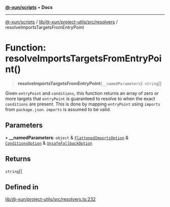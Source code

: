 [**@-xun/scripts**](../../../../../../README.md) • **Docs**

***

[@-xun/scripts](../../../../../../README.md) / [lib/@-xun/project-utils/src/resolvers](../README.md) / resolveImportsTargetsFromEntryPoint

# Function: resolveImportsTargetsFromEntryPoint()

> **resolveImportsTargetsFromEntryPoint**(`__namedParameters`): `string`[]

Given `entryPoint` and `conditions`, this function returns an array of zero
or more targets that `entryPoint` is guaranteed to resolve to when the exact
`conditions` are present. This is done by mapping `entryPoint` using
`imports` from `package.json`. `imports` is assumed to be valid.

## Parameters

• **\_\_namedParameters**: `object` & [`FlattenedImportsOption`](../type-aliases/FlattenedImportsOption.md) & [`ConditionsOption`](../type-aliases/ConditionsOption.md) & [`UnsafeFallbackOption`](../type-aliases/UnsafeFallbackOption.md)

## Returns

`string`[]

## Defined in

[lib/@-xun/project-utils/src/resolvers.ts:232](https://github.com/Xunnamius/xscripts/blob/ce701f3d57da9f82ee0036320bc62d5c51233011/lib/@-xun/project-utils/src/resolvers.ts#L232)
